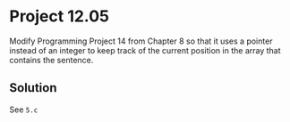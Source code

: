 # Project 12.05

Modify Programming Project 14 from Chapter 8 so that it uses a pointer instead of
an integer to keep track of the current position in the array that contains the sentence.

## Solution

See `5.c`
